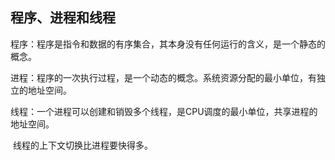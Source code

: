 ## 程序、进程和线程

程序：程序是指令和数据的有序集合，其本身没有任何运行的含义，是一个静态的概念。

进程：程序的一次执行过程，是一个动态的概念。系统资源分配的最小单位，有独立的地址空间。

线程：一个进程可以创建和销毁多个线程，是CPU调度的最小单位，共享进程的地址空间。

​			线程的上下文切换比进程要快得多。



